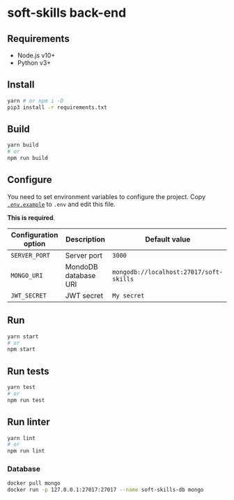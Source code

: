 # soft-skills back-end

## Requirements
 - Node.js v10+
 - Python v3+

## Install

```sh
yarn # or npm i -D
pip3 install -r requirements.txt
```

## Build

```sh
yarn build
# or
npm run build
```

## Configure
You need to set environment variables to configure the project. Copy [`.env.example`](./.env.example) to `.env` and edit this file.

**This is required**.

| Configuration option | Description | Default value |
| -------------------- | ----------- | ------------- |
| `SERVER_PORT` | Server port | `3000` |
| `MONGO_URI` | MondoDB database URI | `mongodb://localhost:27017/soft-skills` |
| `JWT_SECRET` | JWT secret | `My secret` |

## Run

```sh
yarn start
# or
npm start
```

## Run tests

```sh
yarn test
# or
npm run test
```

## Run linter

```sh
yarn lint
# or
npm run lint
```

### Database

```sh
docker pull mongo
docker run -p 127.0.0.1:27017:27017 --name soft-skills-db mongo
```
